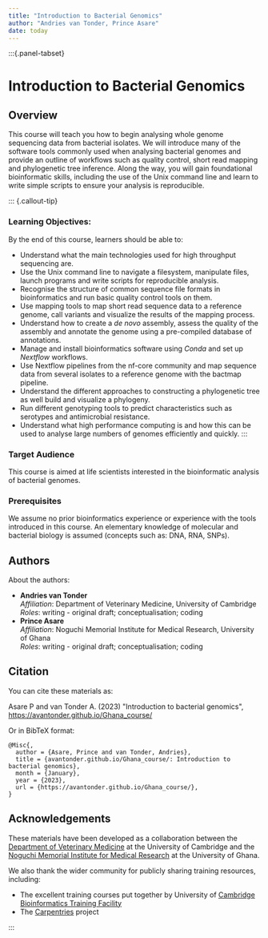 ```yaml
---
title: "Introduction to Bacterial Genomics"
author: "Andries van Tonder, Prince Asare"
date: today
---
```


:::{.panel-tabset}

# Introduction to Bacterial Genomics

## Overview 

This course will teach you how to begin analysing whole genome sequencing data from bacterial isolates. We will introduce many of the software tools commonly used when analysing bacterial genomes and provide an outline of workflows such as quality control, short read mapping and phylogenetic tree inference. Along the way, you will gain foundational bioinformatic skills, including the use of the Unix command line and learn to write simple scripts to ensure your analysis is reproducible.

::: {.callout-tip}

### Learning Objectives:

By the end of this course, learners should be able to:

- Understand what the main technologies used for high throughput sequencing are.
- Use the Unix command line to navigate a filesystem, manipulate files, launch programs and write scripts for reproducible analysis.
- Recognise the structure of common sequence file formats in bioinformatics and run basic quality control tools on them.
- Use mapping tools to map short read sequence data to a reference genome, call variants and visualize the results of the mapping process.
- Understand how to create a *de novo* assembly, assess the quality of the assembly and annotate the genome using a pre-compiled database of annotations.
- Manage and install bioinformatics software using _Conda_ and set up _Nextflow_ workflows.
- Use Nextflow pipelines from the nf-core community and map sequence data from several isolates to a reference genome with the bactmap pipeline.
- Understand the different approaches to constructing a phylogenetic tree as well build and visualize a phylogeny.
- Run different genotyping tools to predict characteristics such as serotypes and antimicrobial resistance.
- Understand what high performance computing is and how this can be used to analyse large numbers of genomes efficiently and quickly.
:::


### Target Audience

This course is aimed at life scientists interested in the bioinformatic analysis of bacterial genomes.

### Prerequisites

We assume no prior bioinformatics experience or experience with the tools introduced in this course.  An elementary knowledge of molecular and bacterial biology is assumed (concepts such as: DNA, RNA, SNPs).


## Authors

About the authors:

- **Andries van Tonder**
  <a href="https://orcid.org/0000-0002-4380-5250" target="_blank"><i class="fa-brands fa-orcid" style="color:#a6ce39"></i></a> 
  <a href="https://github.com/avantonder" target="_blank"><i class="fa-brands fa-github" style="color:#4078c0"></i></a>  
  _Affiliation_: Department of Veterinary Medicine, University of Cambridge  
  _Roles_: writing - original draft; conceptualisation; coding
- **Prince Asare**
  <a href="https://orcid.org/0000-0003-0673-5967" target="_blank"><i class="fa-brands fa-orcid" style="color:#a6ce39"></i></a>
  <a href="https://github.com/princeasregh" target="_blank"><i class="fa-brands fa-github" style="color:#4078c0"></i></a>  
  _Affiliation_: Noguchi Memorial Institute for Medical Research, University of Ghana  
  _Roles_: writing - original draft; conceptualisation; coding


## Citation

You can cite these materials as:

Asare P and van Tonder A. (2023) "Introduction to bacterial genomics", https://avantonder.github.io/Ghana_course/

Or in BibTeX format:

```
@Misc{,
  author = {Asare, Prince and van Tonder, Andries},
  title = {avantonder.github.io/Ghana_course/: Introduction to bacterial genomics},
  month = {January},
  year = {2023},
  url = {https://avantonder.github.io/Ghana_course/},
}
```


## Acknowledgements

These materials have been developed as a collaboration between the [Department of Veterinary Medicine](https://www.vet.cam.ac.uk/) at the University of Cambridge and the [Noguchi Memorial Institute for Medical Research](https://noguchi.org.gh/) at the University of Ghana.

We also thank the wider community for publicly sharing training resources, including: 

- The excellent training courses put together by University of [Cambridge Bioinformatics Training Facility](https://github.com/cambiotraining/)
- The [Carpentries](https://carpentries.org/) project

:::